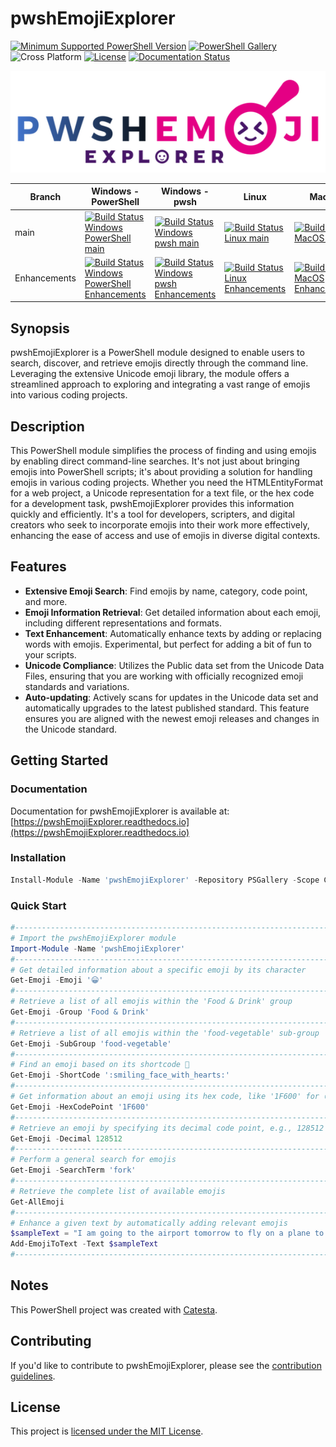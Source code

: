 # pwshEmojiExplorer

[![Minimum Supported PowerShell Version](https://img.shields.io/badge/PowerShell-5.1+-purple.svg)](https://github.com/PowerShell/PowerShell) [![PowerShell Gallery][psgallery-img]][psgallery-site] ![Cross Platform](https://img.shields.io/badge/platform-windows%20%7C%20macos%20%7C%20linux-lightgrey) [![License][license-badge]](LICENSE) [![Documentation Status](https://readthedocs.org/projects/pwshEmojiExplorer/badge/?version=latest)](https://pwshEmojiExplorer.readthedocs.io/en/latest/?badge=latest)

[psgallery-img]:   https://img.shields.io/powershellgallery/dt/pwshEmojiExplorer?label=Powershell%20Gallery&logo=powershell
[psgallery-site]:  https://www.powershellgallery.com/packages/pwshEmojiExplorer
[psgallery-v1]:    https://www.powershellgallery.com/packages/pwshEmojiExplorer/0.8.1
[license-badge]:   https://img.shields.io/github/license/techthoughts2/pwshEmojiExplorer

<p align="center">
    <img src="./docs/assets/pwshEmojiExplorer.png" alt="pwshEmojiExplorer Logo" >
</p>

Branch | Windows - PowerShell | Windows - pwsh | Linux | MacOS
--- | --- | --- | --- | --- |
main | [![Build Status Windows PowerShell main](https://github.com/techthoughts2/pwshEmojiExplorer/actions/workflows/wf_Windows.yml/badge.svg?branch=main)](https://github.com/techthoughts2/pwshEmojiExplorer/actions/workflows/wf_Windows.yml) | [![Build Status Windows pwsh main](https://github.com/techthoughts2/pwshEmojiExplorer/actions/workflows/wf_Windows_Core.yml/badge.svg?branch=main)](https://github.com/techthoughts2/pwshEmojiExplorer/actions/workflows/wf_Windows_Core.yml) | [![Build Status Linux main](https://github.com/techthoughts2/pwshEmojiExplorer/actions/workflows/wf_Linux.yml/badge.svg?branch=main)](https://github.com/techthoughts2/pwshEmojiExplorer/actions/workflows/wf_Linux.yml) | [![Build Status MacOS main](https://github.com/techthoughts2/pwshEmojiExplorer/actions/workflows/wf_MacOS.yml/badge.svg?branch=main)](https://github.com/techthoughts2/pwshEmojiExplorer/actions/workflows/wf_MacOS.yml)
Enhancements | [![Build Status Windows PowerShell Enhancements](https://github.com/techthoughts2/pwshEmojiExplorer/actions/workflows/wf_Windows.yml/badge.svg?branch=Enhancements)](https://github.com/techthoughts2/pwshEmojiExplorer/actions/workflows/wf_Windows.yml) | [![Build Status Windows pwsh Enhancements](https://github.com/techthoughts2/pwshEmojiExplorer/actions/workflows/wf_Windows_Core.yml/badge.svg?branch=Enhancements)](https://github.com/techthoughts2/pwshEmojiExplorer/actions/workflows/wf_Windows_Core.yml) | [![Build Status Linux Enhancements](https://github.com/techthoughts2/pwshEmojiExplorer/actions/workflows/wf_Linux.yml/badge.svg?branch=Enhancements)](https://github.com/techthoughts2/pwshEmojiExplorer/actions/workflows/wf_Linux.yml) | [![Build Status MacOS Enhancements](https://github.com/techthoughts2/pwshEmojiExplorer/actions/workflows/wf_MacOS.yml/badge.svg?branch=Enhancements)](https://github.com/techthoughts2/pwshEmojiExplorer/actions/workflows/wf_MacOS.yml)

## Synopsis

pwshEmojiExplorer is a PowerShell module designed to enable users to search, discover, and retrieve emojis directly through the command line. Leveraging the extensive Unicode emoji library, the module offers a streamlined approach to exploring and integrating a vast range of emojis into various coding projects.

## Description

This PowerShell module simplifies the process of finding and using emojis by enabling direct command-line searches. It's not just about bringing emojis into PowerShell scripts; it's about providing a solution for handling emojis in various coding projects. Whether you need the HTMLEntityFormat for a web project, a Unicode representation for a text file, or the hex code for a development task, pwshEmojiExplorer provides this information quickly and efficiently. It's a tool for developers, scripters, and digital creators who seek to incorporate emojis into their work more effectively, enhancing the ease of access and use of emojis in diverse digital contexts.

## Features

- **Extensive Emoji Search**: Find emojis by name, category, code point, and more.
- **Emoji Information Retrieval**: Get detailed information about each emoji, including different representations and formats.
- **Text Enhancement**: Automatically enhance texts by adding or replacing words with emojis. Experimental, but perfect for adding a bit of fun to your scripts.
- **Unicode Compliance**: Utilizes the Public data set from the Unicode Data Files, ensuring that you are working with officially recognized emoji standards and variations.
- **Auto-updating**: Actively scans for updates in the Unicode data set and automatically upgrades to the latest published standard. This feature ensures you are aligned with the newest emoji releases and changes in the Unicode standard.

## Getting Started

### Documentation

Documentation for pwshEmojiExplorer is available at: [https://pwshEmojiExplorer.readthedocs.io](https://pwshEmojiExplorer.readthedocs.io)

### Installation

```powershell
Install-Module -Name 'pwshEmojiExplorer' -Repository PSGallery -Scope CurrentUser
```

### Quick Start

```powershell
#-------------------------------------------------------------------------------------
# Import the pwshEmojiExplorer module
Import-Module -Name 'pwshEmojiExplorer'
#-------------------------------------------------------------------------------------
# Get detailed information about a specific emoji by its character
Get-Emoji -Emoji '😀'
#-------------------------------------------------------------------------------------
# Retrieve a list of all emojis within the 'Food & Drink' group
Get-Emoji -Group 'Food & Drink'
#-------------------------------------------------------------------------------------
# Retrieve a list of all emojis within the 'food-vegetable' sub-group
Get-Emoji -SubGroup 'food-vegetable'
#-------------------------------------------------------------------------------------
# Find an emoji based on its shortcode 🥰
Get-Emoji -ShortCode ':smiling_face_with_hearts:'
#-------------------------------------------------------------------------------------
# Get information about an emoji using its hex code, like '1F600' for 😀
Get-Emoji -HexCodePoint '1F600'
#-------------------------------------------------------------------------------------
# Retrieve an emoji by specifying its decimal code point, e.g., 128512 for 😀
Get-Emoji -Decimal 128512
#-------------------------------------------------------------------------------------
# Perform a general search for emojis
Get-Emoji -SearchTerm 'fork'
#-------------------------------------------------------------------------------------
# Retrieve the complete list of available emojis
Get-AllEmoji
#-------------------------------------------------------------------------------------
# Enhance a given text by automatically adding relevant emojis
$sampleText = "I am going to the airport tomorrow to fly on a plane to Spain. Before I take off I'm going to eat some food. I've heard they have good restaurants at the terminal. Hopefully they have something spicy. You know how much I like hot food! I'm so excited to see you! Can't wait to see you! Love you!"
Add-EmojiToText -Text $sampleText
#-------------------------------------------------------------------------------------
```

## Notes

This PowerShell project was created with [Catesta](https://github.com/techthoughts2/Catesta).

## Contributing

If you'd like to contribute to pwshEmojiExplorer, please see the [contribution guidelines](.github/CONTRIBUTING.md).

## License

This project is [licensed under the MIT License](LICENSE).
